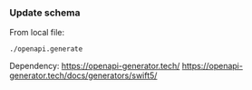 
### Update schema

From local file:
```
./openapi.generate
```

Dependency:
https://openapi-generator.tech/
https://openapi-generator.tech/docs/generators/swift5/
